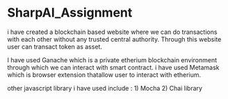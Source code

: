 # SharpAI_Assignment

i have created a blockchain based website where we can do transactions with each other without any trusted central authority. Through this website user can transact token as asset.

I have used Ganache which is a private etherium blockchain environment through which we can interact with smart contract.
i have used Metamask which is browser extension thatallow user to interact with etherium. 

other javascript library i have used include : 1) Mocha 2) Chai library

